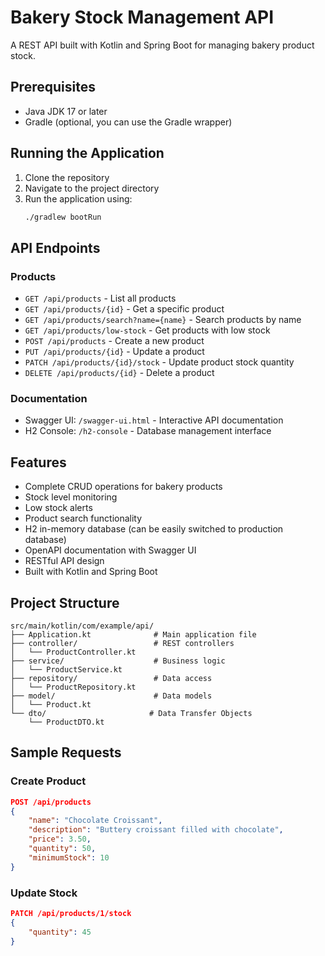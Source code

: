 # Bakery Stock Management API

A REST API built with Kotlin and Spring Boot for managing bakery product stock.

## Prerequisites

- Java JDK 17 or later
- Gradle (optional, you can use the Gradle wrapper)

## Running the Application

1. Clone the repository
2. Navigate to the project directory
3. Run the application using:
   ```bash
   ./gradlew bootRun
   ```

## API Endpoints

### Products

- `GET /api/products` - List all products
- `GET /api/products/{id}` - Get a specific product
- `GET /api/products/search?name={name}` - Search products by name
- `GET /api/products/low-stock` - Get products with low stock
- `POST /api/products` - Create a new product
- `PUT /api/products/{id}` - Update a product
- `PATCH /api/products/{id}/stock` - Update product stock quantity
- `DELETE /api/products/{id}` - Delete a product

### Documentation
- Swagger UI: `/swagger-ui.html` - Interactive API documentation
- H2 Console: `/h2-console` - Database management interface

## Features

- Complete CRUD operations for bakery products
- Stock level monitoring
- Low stock alerts
- Product search functionality
- H2 in-memory database (can be easily switched to production database)
- OpenAPI documentation with Swagger UI
- RESTful API design
- Built with Kotlin and Spring Boot

## Project Structure

```
src/main/kotlin/com/example/api/
├── Application.kt              # Main application file
├── controller/                 # REST controllers
│   └── ProductController.kt
├── service/                    # Business logic
│   └── ProductService.kt
├── repository/                 # Data access
│   └── ProductRepository.kt
├── model/                      # Data models
│   └── Product.kt
└── dto/                       # Data Transfer Objects
    └── ProductDTO.kt
```

## Sample Requests

### Create Product
```json
POST /api/products
{
    "name": "Chocolate Croissant",
    "description": "Buttery croissant filled with chocolate",
    "price": 3.50,
    "quantity": 50,
    "minimumStock": 10
}
```

### Update Stock
```json
PATCH /api/products/1/stock
{
    "quantity": 45
}
